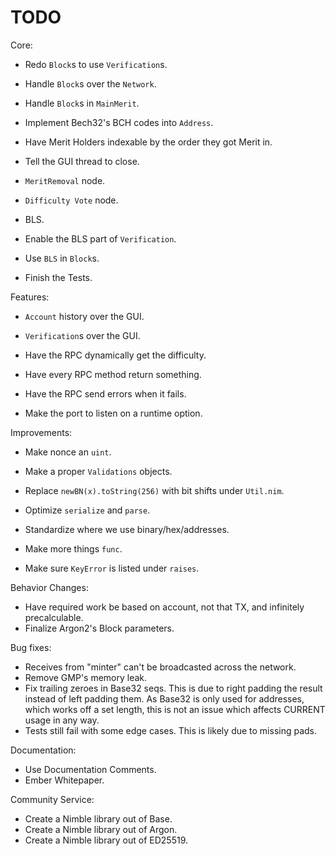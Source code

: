 # TODO

Core:
- Redo `Block`s to use `Verification`s.
- Handle `Block`s over the `Network`.
- Handle `Block`s in `MainMerit`.

- Implement Bech32's BCH codes into `Address`.
- Have Merit Holders indexable by the order they got Merit in.

- Tell the GUI thread to close.

- `MeritRemoval` node.
- `Difficulty Vote` node.

- BLS.
- Enable the BLS part of `Verification`.
- Use `BLS` in `Block`s.

- Finish the Tests.

Features:
- `Account` history over the GUI.
- `Verification`s over the GUI.

- Have the RPC dynamically get the difficulty.
- Have every RPC method return something.
- Have the RPC send errors when it fails.

- Make the port to listen on a runtime option.

Improvements:
- Make nonce an `uint`.
- Make a proper `Validations` objects.

- Replace `newBN(x).toString(256)` with bit shifts under `Util.nim`.
- Optimize `serialize` and `parse`.

- Standardize where we use binary/hex/addresses.

- Make more things `func`.
- Make sure `KeyError` is listed under `raises`.

Behavior Changes:
- Have required work be based on account, not that TX, and infinitely precalculable.
- Finalize Argon2's Block parameters.

Bug fixes:
- Receives from "minter" can't be broadcasted across the network.
- Remove GMP's memory leak.
- Fix trailing zeroes in Base32 seqs. This is due to right padding the result instead of left padding them. As Base32 is only used for addresses, which works off a set length, this is not an issue which affects CURRENT usage in any way.
- Tests still fail with some edge cases. This is likely due to missing pads.

Documentation:
- Use Documentation Comments.
- Ember Whitepaper.

Community Service:
- Create a Nimble library out of Base.
- Create a Nimble library out of Argon.
- Create a Nimble library out of ED25519.
